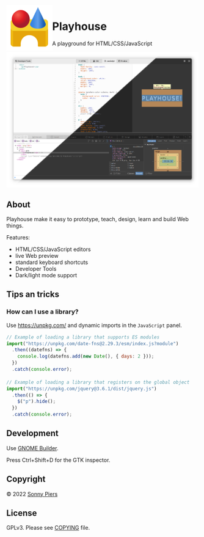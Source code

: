 <img style="vertical-align: middle;" src="data/icons/hicolor/scalable/apps/re.sonny.Playhouse.svg" width="120" height="120" align="left">

# Playhouse

A playground for HTML/CSS/JavaScript

![screenshot](data/screenshot.png)

<!-- <a href='https://beta.flathub.org/apps/details/re.sonny.Playhouse'><img width='180' height='60' alt='Download on Flathub' src='https://flathub.org/assets/badges/flathub-badge-en.svg'/></a> -->

## About

Playhouse make it easy to prototype, teach, design, learn and build Web things.

Features:

- HTML/CSS/JavaScript editors
- live Web preview
- standard keyboard shortcuts
- Developer Tools
- Dark/light mode support

## Tips an tricks

### How can I use a library?

Use https://unpkg.com/ and dynamic imports in the `JavaScript` panel.

```js
// Example of loading a library that supports ES modules
import("https://unpkg.com/date-fns@2.29.3/esm/index.js?module")
  .then((datefns) => {
    console.log(datefns.add(new Date(), { days: 2 }));
  })
  .catch(console.error);

// Example of loading a library that registers on the global object
import("https://unpkg.com/jquery@3.6.1/dist/jquery.js")
  .then(() => {
    $("p").hide();
  })
  .catch(console.error);
```

## Development

Use [GNOME Builder](https://apps.gnome.org/app/org.gnome.Builder/).

Press Ctrl+Shift+D for the GTK inspector.

## Copyright

© 2022 [Sonny Piers](https://github.com/sonnyp)

## License

GPLv3. Please see [COPYING](COPYING) file.
